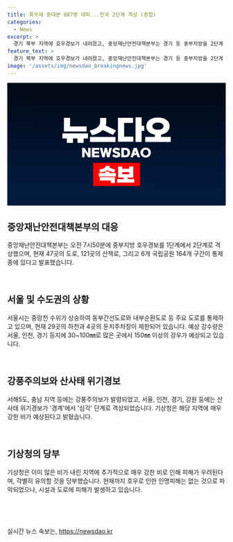 ```yaml
---
title: 폭우에 중대본 887명 대피...전국 2단계 격상 (종합)
categories:
  - News
excerpt: >
  경기 북부 지역에 호우경보가 내려졌고, 중앙재난안전대책본부는 경기 등 중부지방을 2단계 호우경보로 격상했다. 도로와 뱃길 통행이 어렵고 지하철 운행이 지연되는 등 피해가 발생하였으나 현재까지 인명피해는 없는 것으로 파악되었고, 당국은 피해 현황 파악과 대피민 지원에 주력하고 있다. 또한, 산림청도 산사태 위기경보를 심각 단계로 높이고 있으며, 기상청은 매우 강한 비가 이어질 것으로 예상하고 있어 국민들에게 특별한 주의를 당부하고 있다.
feature_text: >
  경기 북부 지역에 호우경보가 내려졌고, 중앙재난안전대책본부는 경기 등 중부지방을 2단계 호우경보로 격상했다. 도로와 뱃길 통행이 어렵고 지하철 운행이 지연되는 등 피해가 발생하였으나 현재까지 인명피해는 없는 것으로 파악되었고, 당국은 피해 현황 파악과 대피민 지원에 주력하고 있다. 또한, 산림청도 산사태 위기경보를 심각 단계로 높이고 있으며, 기상청은 매우 강한 비가 이어질 것으로 예상하고 있어 국민들에게 특별한 주의를 당부하고 있다.
image: '/assets/img/newsdao_breakingnews.jpg'
---
```


<p><img src="/assets/img/newsdao_breakingnews.jpg" alt="firstkoreanews 속보" /></p>

<h2 data-ke-size="size26">중앙재난안전대책본부의 대응</h2>

<p data-ke-size="size16">중앙재난안전대책본부는 오전 7시50분에 중부지방 호우경보를 1단계에서 2단계로 격상했으며, 현재 47곳의 도로, 121곳의 산책로, 그리고 6개 국립공원 164개 구간이 통제 중에 있다고 발표했습니다.</p>

<p><br></p>

<h2 data-ke-size="size26">서울 및 수도권의 상황</h2>

<p data-ke-size="size16">서울시는 중랑천 수위가 상승하여 동부간선도로와 내부순환도로 등 주요 도로를 통제하고 있으며, 현재 29곳의 하천과 4곳의 둔치주차장이 제한되어 있습니다. 예상 강수량은 서울, 인천, 경기 등지에 30~100㎜로 많은 곳에서 150㎜ 이상의 강우가 예상되고 있습니다.</p>

<p><br></p>

<h2 data-ke-size="size26">강풍주의보와 산사태 위기경보</h2>

<p data-ke-size="size16">서해5도, 충남 지역 등에는 강풍주의보가 발령되었고, 서울, 인천, 경기, 강원 등에는 산사태 위기경보가 '경계'에서 '심각' 단계로 격상되었습니다. 기상청은 해당 지역에 매우 강한 비가 예상된다고 밝혔습니다.</p>

<p><br></p>

<h2 data-ke-size="size26">기상청의 당부</h2>

<p data-ke-size="size16">기상청은 이미 많은 비가 내린 지역에 추가적으로 매우 강한 비로 인해 피해가 우려된다며, 각별히 유의할 것을 당부했습니다. 현재까지 호우로 인한 인명피해는 없는 것으로 파악되었으나, 시설과 도로에 피해가 발생하고 있습니다.</p>

<p><br></p>

<p data-ke-size="size16">&nbsp;</p>
실시간 뉴스 속보는, <a href="https://newsdao.kr" rel="dofollow">https://newsdao.kr</a>


